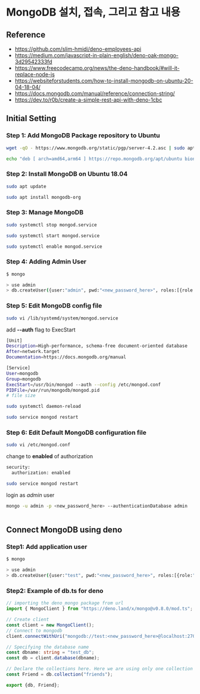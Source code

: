 # MongoDB 설치, 접속, 그리고 참고 내용

## Reference

- <https://github.com/slim-hmidi/deno-employees-api>
- <https://medium.com/javascript-in-plain-english/deno-oak-mongo-3d29542333fd>
- <https://www.freecodecamp.org/news/the-deno-handbook/#will-it-replace-node-js>
- <https://websiteforstudents.com/how-to-install-mongodb-on-ubuntu-20-04-18-04/>
- <https://docs.mongodb.com/manual/reference/connection-string/>
- <https://dev.to/r0b/create-a-simple-rest-api-with-deno-1cbc>

## Initial Setting

### Step 1: Add MongoDB Package repository to Ubuntu

```bash
wget -qO - https://www.mongodb.org/static/pgp/server-4.2.asc | sudo apt-key add -

echo "deb [ arch=amd64,arm64 ] https://repo.mongodb.org/apt/ubuntu bionic/mongodb-org/4.2 multiverse" | sudo tee /etc/apt/sources.list.d/mongodb-org-4.2.list
```

### Step 2: Install MongoDB on Ubuntu 18.04

```bash
sudo apt update

sudo apt install mongodb-org
```

### Step 3: Manage MongoDB

```bash
sudo systemctl stop mongod.service

sudo systemctl start mongod.service

sudo systemctl enable mongod.service
```

### Step 4: Adding Admin User

```bash
$ mongo

> use admin
> db.createUser({user:"admin", pwd:"<new_password_here>", roles:[{role:"root", db:"admin"}]})
```

### Step 5: Edit MongoDB config file

```bash
sudo vi /lib/systemd/system/mongod.service
```

add **--auth** flag to ExecStart

```bash
[Unit]
Description=High-performance, schema-free document-oriented database
After=network.target
Documentation=https://docs.mongodb.org/manual

[Service]
User=mongodb
Group=mongodb
ExecStart=/usr/bin/mongod --auth --config /etc/mongod.conf
PIDFile=/var/run/mongodb/mongod.pid
# file size
```

```bash
sudo systemctl daemon-reload

sudo service mongod restart
```

### Step 6: Edit Default MongoDB configuration file

```bash
sudo vi /etc/mongod.conf
```

change to **enabled** of authorization

```bash
security:
  authorization: enabled
```

```bash
sudo service mongod restart
```

login as *admin* user

```bash
mongo -u admin -p <new_password_here> --authenticationDatabase admin
```

```bash

```

## Connect MongoDB using deno

### Step1: Add application user

```bash
$ mongo

> use admin
> db.createUser({user:"test", pwd:"<new_password_here>", roles:[{role:"readWrite", db:"test_db"}, {role:"read", db:"reporting"}]})
```

### Step2: Example of db.ts for deno

```typescript
// importing the deno_mongo package from url
import { MongoClient } from "https://deno.land/x/mongo@v0.8.0/mod.ts";

// Create client
const client = new MongoClient();
// Connect to mongodb
client.connectWithUri("mongodb://test:<new_password_here>@localhost:27017/?authSource=test_db");

// Specifying the database name
const dbname: string = "test_db";
const db = client.database(dbname);

// Declare the collections here. Here we are using only one collection (i.e friends).
const Friend = db.collection("friends");

export {db, Friend};
```
